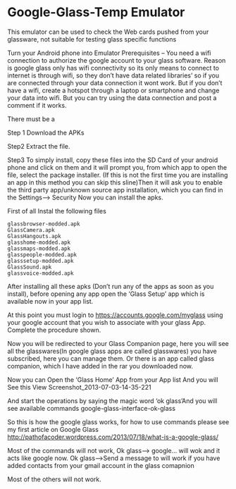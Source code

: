 Google-Glass-Temp Emulator
===========================

This emulator can be used to check the Web cards pushed from your glassware, not suitable for testing glass specific functions

Turn your Android phone into Emulator
Prerequisites – You need a wifi connection to authorize the google account to your glass software. Reason is google glass only has wifi connectivity so its only means to connect to internet is through wifi, so they don’t have data related libraries’ so if you are connected through your data connection it wont work. But if you don’t have a wifi, create a hotspot through a laptop or smartphone and change your data into wifi. But you can try using the data connection and post a comment if it works.

There must be a

Step 1
Download the APKs

Step2
Extract the file.

Step3
To simply install, copy these files into the SD Card of your android phone and
click on them and
it will prompt you, from which app to open the file,
select the package installer.
(If this is not the first time you are installing an app in this method you can skip this sline)Then it will ask you to enable the third party app/unknown source app installation,
which you can find in the Settings–> Security
Now you can install the apks.

First of all Instal the following files

    glassbrowser-modded.apk
    GlassCamera.apk
    GlassHangouts.apk
    glasshome-modded.apk
    glassmaps-modded.apk
    glasspeople-modded.apk
    glasssetup-modded.apk
    GlassSound.apk
    glassvoice-modded.apk

After installing all these apks (Don’t run any of the apps as soon as you install), before opening any app open the ‘Glass Setup’ app which is available now in your app list.

At this point you must login to
https://accounts.google.com/myglass using your google account that you wish to associate with your glass App.
Complete the procedure shown.

Now you will be redirected to your Glass Companion page, here you will see all the glasswares(In google glass apps are called glasswares) you have subscribed, here you can manage them. Or there is an app called glass companion, which I have added in the rar you downloaded now.

Now you can Open the ‘Glass Home’ App from your App list
And you will See this View
Screenshot_2013-07-03-14-35-221

And start the operations by saying the magic word ‘ok glass’And you will see available commands
google-glass-interface-ok-glass

So this is how the google glass works,
for how to use commands please see my first article on Google Glass http://pathofacoder.wordpress.com/2013/07/18/what-is-a-google-glass/

Most of the commands will not work,
Ok glass–> google… will wok and it acts like google now.
Ok glass–>Send a message to will work if you have added contacts from your gmail account in the glass comapnion

Most of the others will not work.
